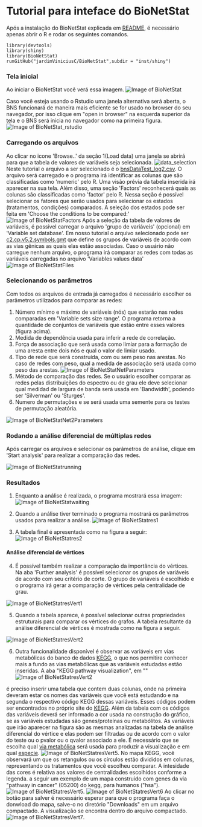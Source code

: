 # Tutorial para inteface do BioNetStat

Após a instalação do BioNetStat explicada em [README](/README.md), é necessário apenas abrir o R e rodar os seguintes comandos.
```Rscript
library(devtools)
library(shiny)
library(BioNetStat)
runGitHub("jardimViniciusC/BioNetStat",subdir = "inst/shiny")
```
### Tela inicial
Ao iniciar o BioNetStat você verá essa imagem.
![Image of BioNetStat](/inst/shiny/www/images/bionetstat_open_image.png)

Caso você esteja usando o Rstudio uma janela alternativa será aberta, o BNS funcionará de maneira mais eficiente se for usado no browser do seu navegador, por isso clique em "open in browser" na esquerda superior da tela e o BNS será inicia no navegador como na primeira figura.
![Image of BioNetStat_rstudio](/inst/shiny/www/images/bionetstat_open_image_Rstudio.png)

### Carregando os arquivos

Ao clicar no icone 'Browse..' da seção 1(Load data) uma janela se abrirá para que a tabela de valores de variáveis seja selecionada. 
![data_selection](/inst/shiny/www/images/bns_expr_selection.png)
Neste tutorial o arquivo a ser selecionado é o [bnsDataTest_log2.csv](/data/bnsDataTest_log2.csv).
O arquivo será carregado e o programa irá identificar as colunas que são classificadas como 'numeric' pelo R. Uma visão prévia da tabela inserida irá aparecer na sua tela. Além disso, uma seção 'Factors' reconhecerá quais as colunas são classificadas como 'factor' pelo R. Nessa seção é possível selecionar os fatores que serão usados para selecionar os estados (tratamentos, condições) comparados. A seleção dos estados pode ser feita em 'Choose the conditions to be compared:'
![Image of BioNetStatFactors](/inst/shiny/www/images/bns_factor_selection.png)
Após a seleção da tabela de valores de variáveis, é possivel carregar o arquivo 'grupo de variáveis' (opcional) em 'Variable set database'. Em nosso tutorial o arquivo selecionado pode ser [c2.cp.v5.2.symbols.gmt](/data/c2.cp.v5.2.symbols.gmt) que define os grupos de variáveis de acordo com as vias gênicas as quais elas estão associadas. Caso o usuário não carregue nenhum arquivo, o programa irá comparar as redes com todas as variáveis carregadas no arquivo 'Variables values data'
![Image of BioNetStatFiles](/inst/shiny/www/images/bns_set_selection.png)

### Selecionando os parâmetros

Com todos os arquivos de entrada já carregados é necessário escolher os parâmetros utilizados para comparar as redes:
1. Número mínimo e máximo de variáveis (nós) que estarão nas redes comparadas em 'Variable sets size range'. O programa retorna a quantidade de conjuntos de variáveis que estão entre esses valores (figura acima).
2. Medida de dependência usada para inferir a rede de correlação.
3. Força de associação que será usada como limiar para a formação de uma aresta entre dois nós e qual o valor de limiar usado.
4. Tipo de rede que será construída, com ou sem peso nas arestas. No caso de redes com peso, qual a medida de associação será usada como peso das arestas.
![Image of BioNetStatNetParameters](/inst/shiny/www/images/bionetstat_setingParameters_net_image.png)
5. Método de comparação das redes. Se o usuário escolher comparar as redes pelas distribuições do espectro ou de grau ele deve selecionar qual medidad de largura de banda será usada em 'Bandwidth', podendo ser 'Silverman' ou 'Sturges'.
6. Numero de permutações e se será usada uma semente para os testes de permutação aleatória.

![Image of BioNetStatNet2Parameters](/inst/shiny/www/images/bionetstat_setingParameters_net2_image.png)

### Rodando a análise diferencial de múltiplas redes
Após carregar os arquivos e selecionar os parâmetros de análise, clique em 'Start analysis' para realizar a comparação das redes.

![Image of BioNetStatrunning](/inst/shiny/www/images/bionetstat_runningMethod_image.png)

### Resultados
1. Enquanto a análise é realizada, o programa mostrará essa imagem:
![Image of BioNetStatwaiting](/inst/shiny/www/images/bionetstat_execution_image.png)

2. Quando a análise tiver terminado o programa mostrará os parâmetros usados para realizar a análise.
![Image of BioNetStatres1](/inst/shiny/www/images/bionetstat_results1_image.png)

3. A tabela final é apresentada como na figura a seguir:
![Image of BioNetStatres2](/inst/shiny/www/images/bionetstat_results2_image.png)

#### Análise diferencial de vértices
4. É possível também realizar a comparação da importância do vértices. Na aba 'Further analysis' é possível selecionar os grupos de variáveis de acordo com seu critério de corte. O grupo de variáveis é escolhido e o programa irá gerar a comparação de vértices pela centralidade de grau.

![Image of BioNetStatresVert1](/inst/shiny/www/images/bionetstat_resultsVert1_image.png)

5. Quando a tabela aparece, é possível selecionar outras propriedades estruturais para comparar os vértices do grafos. A tabela resultante da análise diferencial de vértices é mostrada como na figura a seguir.

![Image of BioNetStatresVert2](/inst/shiny/www/images/bionetstat_resultsVert2_image.png)

6. Outra funcionalidade disponível é observar as variáveis em vias metabólicas do banco de dados [KEGG](http://www.kegg.jp/), o que nos permitire conhecer mais a fundo as vias metabólicas que as variáveis estudadas estão inseridas. A aba "KEGG pathway visualization", em "" 
![Image of BioNetStatresVert2](/inst/shiny/www/images/bionetstat_resultsVert3_image.png)

é preciso inserir uma tabela que contem duas colunas, onde na primeira deveram estar os nomes das variáveis que você está estudando e na segunda o respectivo código KEGG dessas variáveis. Esses códigos podem ser encontrados no próprio site do [KEGG](http://www.kegg.jp/). Além da tabela com os códigos das variáveis deverá ser informado a cor usada na construção do gráfico, se as variáveis estudadas são genes/proteínas ou metabólitos. As variáveis que irão aparecer na figura são as mesmas analizadas na tabela de análise diferencial do vértice e elas podem ser filtradas ou de acordo com o valor do teste ou o pvalor ou o qvalor associado a ele. É necessário que se escolha qual [via metabólica](http://www.kegg.jp/kegg/pathway.html) será usada para produzir a visualização e em qual [especie](http://www.kegg.jp/kegg/catalog/org_list.html). 
![Image of BioNetStatresVert5](/inst/shiny/www/images/bionetstat_resultsVert5_image.png).
No mapa KEGG, você observará um que os retangulos ou os círculos estão divididos em colunas, representando os tratamentos que você escolheu comparar. A intesidade das cores é relativa aos valores de centralidades escolhidos conforme a legenda. a seguir um exemplo de um mapa construido com genes da via "pathway in cancer" (05200) do kegg, para humanos ("hsa"). 
![Image of BioNetStatresVert5](/inst/shiny/www/images/bionetstat_resultsVert5_image.png).
![Image of BioNetStatresVert6](/inst/shiny/www/images/bionetstat_resultsVert6_image.png)
Ao clicar no botão para salver é necessário esperar para que o programa faça o donwload do mapa, salve-o no diretório "Downloads" em um arquivo compactado. A visualização se encontra dentro do arquivo compactado.
![Image of BioNetStatresVert7](/inst/shiny/www/images/bionetstat_resultsVert7_image.png).
